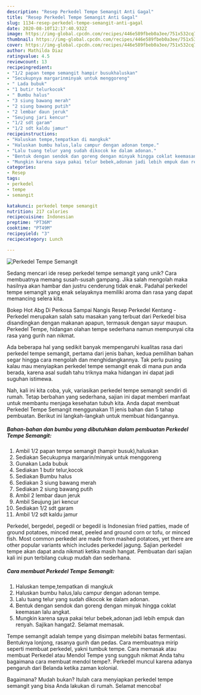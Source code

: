 ```yaml
---
description: "Resep Perkedel Tempe Semangit Anti Gagal"
title: "Resep Perkedel Tempe Semangit Anti Gagal"
slug: 1134-resep-perkedel-tempe-semangit-anti-gagal
date: 2020-08-10T12:17:40.932Z
image: https://img-global.cpcdn.com/recipes/446e589fbeb0a3ee/751x532cq70/perkedel-tempe-semangit-foto-resep-utama.jpg
thumbnail: https://img-global.cpcdn.com/recipes/446e589fbeb0a3ee/751x532cq70/perkedel-tempe-semangit-foto-resep-utama.jpg
cover: https://img-global.cpcdn.com/recipes/446e589fbeb0a3ee/751x532cq70/perkedel-tempe-semangit-foto-resep-utama.jpg
author: Mathilda Diaz
ratingvalue: 4.5
reviewcount: 13
recipeingredient:
- "1/2 papan tempe semangit hampir busukhaluskan"
- "Secukupnya margarinminyak untuk menggoreng"
- " Lada bubuk"
- "1 butir telurkocok"
- " Bumbu halus"
- "3 siung bawang merah"
- "2 siung bawang putih"
- "2 lembar daun jeruk"
- "Seujung jari kencur"
- "1/2 sdt garam"
- "1/2 sdt kaldu jamur"
recipeinstructions:
- "Haluskan tempe,tempatkan di mangkuk"
- "Haluskan bumbu halus,lalu campur dengan adonan tempe."
- "Lalu tuang telur yang sudah dikocok ke dalam adonan."
- "Bentuk dengan sendok dan goreng dengan minyak hingga coklat keemasan lalu angkat."
- "Mungkin karena saya pakai telur bebek,adonan jadi lebih empuk dan renyah. Sajikan hangat2. Selamat memasak."
categories:
- Resep
tags:
- perkedel
- tempe
- semangit

katakunci: perkedel tempe semangit 
nutrition: 217 calories
recipecuisine: Indonesian
preptime: "PT36M"
cooktime: "PT49M"
recipeyield: "3"
recipecategory: Lunch

---
```



![Perkedel Tempe Semangit](https://img-global.cpcdn.com/recipes/446e589fbeb0a3ee/751x532cq70/perkedel-tempe-semangit-foto-resep-utama.jpg)

Sedang mencari ide resep perkedel tempe semangit yang unik? Cara membuatnya memang susah-susah gampang. Jika salah mengolah maka hasilnya akan hambar dan justru cenderung tidak enak. Padahal perkedel tempe semangit yang enak selayaknya memiliki aroma dan rasa yang dapat memancing selera kita.

Bokep Hot Abg Di Perkosa Sampai Nangis Resep Perkedel Kentang - Perkedel merupakan salah satu masakan yang terbuat dari Perkedel bisa disandingkan dengan makanan apapun, termasuk dengan sayur maupun. Perkedel Tempe, hidangan olahan tempe sederhana namun mempunyai cita rasa yang gurih nan nikmat.

Ada beberapa hal yang sedikit banyak mempengaruhi kualitas rasa dari perkedel tempe semangit, pertama dari jenis bahan, kedua pemilihan bahan segar hingga cara mengolah dan menghidangkannya. Tak perlu pusing kalau mau menyiapkan perkedel tempe semangit enak di mana pun anda berada, karena asal sudah tahu triknya maka hidangan ini dapat jadi suguhan istimewa.


Nah, kali ini kita coba, yuk, variasikan perkedel tempe semangit sendiri di rumah. Tetap berbahan yang sederhana, sajian ini dapat memberi manfaat untuk membantu menjaga kesehatan tubuh kita. Anda dapat membuat Perkedel Tempe Semangit menggunakan 11 jenis bahan dan 5 tahap pembuatan. Berikut ini langkah-langkah untuk membuat hidangannya.

<!--inarticleads1-->

##### Bahan-bahan dan bumbu yang dibutuhkan dalam pembuatan Perkedel Tempe Semangit:

1. Ambil 1/2 papan tempe semangit (hampir busuk),haluskan
1. Sediakan Secukupnya margarin/minyak untuk menggoreng
1. Gunakan  Lada bubuk
1. Sediakan 1 butir telur,kocok
1. Sediakan  Bumbu halus
1. Sediakan 3 siung bawang merah
1. Sediakan 2 siung bawang putih
1. Ambil 2 lembar daun jeruk
1. Ambil Seujung jari kencur
1. Sediakan 1/2 sdt garam
1. Ambil 1/2 sdt kaldu jamur


Perkedel, bergedel, pegedil or begedil is Indonesian fried patties, made of ground potatoes, minced meat, peeled and ground corn or tofu, or minced fish. Most common perkedel are made from mashed potatoes, yet there are other popular variants which includes perkedel jagung. Sajian perkedel tempe akan dapat anda nikmati ketika masih hangat. Pembuatan dari sajian kali ini pun terbilang cukup mudah dan sederhana. 

<!--inarticleads2-->

##### Cara membuat Perkedel Tempe Semangit:

1. Haluskan tempe,tempatkan di mangkuk
1. Haluskan bumbu halus,lalu campur dengan adonan tempe.
1. Lalu tuang telur yang sudah dikocok ke dalam adonan.
1. Bentuk dengan sendok dan goreng dengan minyak hingga coklat keemasan lalu angkat.
1. Mungkin karena saya pakai telur bebek,adonan jadi lebih empuk dan renyah. Sajikan hangat2. Selamat memasak.


Tempe semangit adalah tempe yang disimpan melebihi batas fermentasi. Bentuknya lonjong, rasanya gurih dan pedas. Cara membuatnya mirip seperti membuat perkedel, yakni tumbuk tempe. Cara memasak atau membuat Perkedel atau Mendol Tempe ysng sungguh nikmat Anda tahu bagaimana cara membuat mendol tempe?. Perkedel muncul karena adanya pengaruh dari Belanda ketika zaman kolonial. 

Bagaimana? Mudah bukan? Itulah cara menyiapkan perkedel tempe semangit yang bisa Anda lakukan di rumah. Selamat mencoba!
